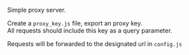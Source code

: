 Simple proxy server.

Create a ```proxy_key.js``` file, export an proxy key.  
All requests should include this key as a query parameter.

Requests will be forwarded to the designated url in ```config.js```
